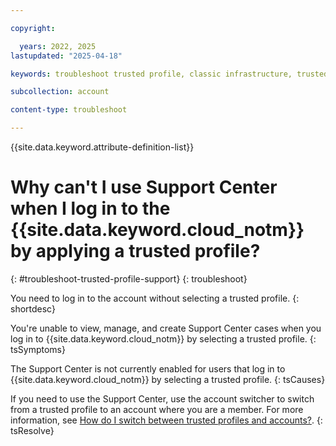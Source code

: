 ```yaml
---

copyright:

  years: 2022, 2025
lastupdated: "2025-04-18"

keywords: troubleshoot trusted profile, classic infrastructure, trusted profile application, support center, getting support

subcollection: account

content-type: troubleshoot

---
```


{{site.data.keyword.attribute-definition-list}}

# Why can't I use Support Center when I log in to the {{site.data.keyword.cloud_notm}} by applying a trusted profile?
{: #troubleshoot-trusted-profile-support}
{: troubleshoot}

You need to log in to the account without selecting a trusted profile.
{: shortdesc}

You're unable to view, manage, and create Support Center cases when you log in to {{site.data.keyword.cloud_notm}} by selecting a trusted profile.
{: tsSymptoms}

The Support Center is not currently enabled for users that log in to {{site.data.keyword.cloud_notm}} by selecting a trusted profile.
{: tsCauses}

If you need to use the Support Center, use the account switcher to switch from a trusted profile to an account where you are a member. For more information, see [How do I switch between trusted profiles and accounts?](/docs/account?topic=account-iamfaq#switch-profile).
{: tsResolve}
